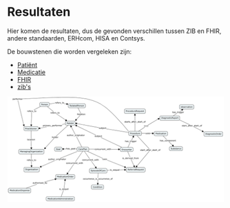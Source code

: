 # Resultaten

Hier komen de resultaten, dus de gevonden verschillen tussen ZIB en FHIR, andere standaarden, ERHcom, HISA en Contsys.

De bouwstenen die worden vergeleken zijn:

* [Patiënt](/bouwsteen/patient/bouwsteen-patient.md)
* [Medicatie](/bouwsteen/patient/bouwsteen-patient.md)
* [FHIR](/resultaten/FHIR.md)
* [zib's](/resultaten/zib.md)


![](/verslag/images/fhir_concept_map.png)







